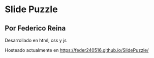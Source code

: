# Slide Puzzle
## Por Federico Reina
Desarrollado en html, css y js

Hosteado actualmente en https://feder240516.github.io/SlidePuzzle/